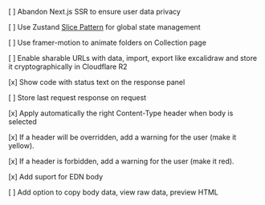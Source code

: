 [ ] Abandon Next.js SSR to ensure user data privacy

[ ] Use Zustand [Slice Pattern](https://docs.pmnd.rs/zustand/guides/slices-pattern) for global state management

[ ] Use framer-motion to animate folders on Collection page

[ ] Enable sharable URLs with data, import, export like excalidraw and store it cryptographically in Cloudflare R2

[x] Show code with status text on the response panel

[ ] Store last request response on request

[x] Apply automatically the right Content-Type header when body is selected

[x] If a header will be overridden, add a warning for the user (make it yellow).

[x] If a header is forbidden, add a warning for the user (make it red).

[x] Add suport for EDN body

[ ] Add option to copy body data, view raw data, preview HTML